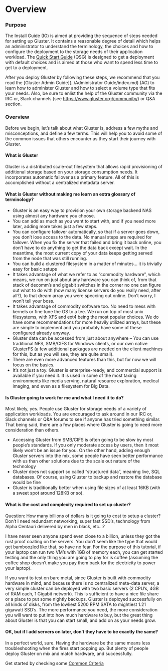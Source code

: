 # Overview 
### Purpose

The Install Guide (IG) is aimed at providing the sequence of steps needed for setting up Gluster. It contains a reasonable degree of detail which helps an administrator to understand the terminology, the choices and how to configure the deployment to the storage needs of their application workload. The [Quick Start Guide](../Quick-Start-Guide/Quickstart.md) (QSG) is designed to get a deployment with default choices and is aimed at those who want to spend less time to get to a deployment.

After you deploy Gluster by following these steps, we recommend that
you read the [Gluster Admin Guide](../Administrator Guide/index.md) (AG) to learn how to administer Gluster and
how to select a volume type that fits your needs. Also, be sure to
enlist the help of the Gluster community via the IRC or, Slack channels (see https://www.gluster.org/community/) or Q&A
section. 

### Overview

Before we begin, let’s talk about what Gluster is, address a few myths
and misconceptions, and define a few terms. This will help you to avoid
some of the common issues that others encounter as they start their journey with Gluster.

#### What is Gluster

Gluster is a distributed scale-out filesystem that allows rapid
provisioning of additional storage based on your storage consumption
needs. It incorporates automatic failover as a primary feature. All of
this is accomplished without a centralized metadata server.

#### What is Gluster without making me learn an extra glossary of terminology?

-   Gluster is an easy way to provision your own storage backend NAS
    using almost any hardware you choose.
-   You can add as much as you want to start with, and if you need more
    later, adding more takes just a few steps.
-   You can configure failover automatically, so that if a server goes
    down, you don’t lose access to the data. No manual steps are
    required for failover. When you fix the server that failed and bring
    it back online, you don’t have to do anything to get the data back
    except wait. In the meantime, the most current copy of your data
    keeps getting served from the node that was still running.
-   You can build a clustered filesystem in a matter of minutes… it is
    trivially easy for basic setups
-   It takes advantage of what we refer to as “commodity hardware”,
    which means, we run on just about any hardware you can think of,
    from that stack of decomm’s and gigabit switches in the corner no
    one can figure out what to do with (how many license servers do you
    really need, after all?), to that dream array you were speccing out
    online. Don’t worry, I won’t tell your boss.
-   It takes advantage of commodity software too. No need to mess with
    kernels or fine tune the OS to a tee. We run on top of most unix
    filesystems, with XFS and ext4 being the most popular choices. We do
    have some recommendations for more heavily utilized arrays, but
    these are simple to implement and you probably have some of these
    configured already anyway.
-   Gluster data can be accessed from just about anywhere – You can use
    traditional NFS, SMB/CIFS for Windows clients, or our own native
    GlusterFS (a few additional packages are needed on the client
    machines for this, but as you will see, they are quite small).
-   There are even more advanced features than this, but for now we will
    focus on the basics.
-   It’s not just a toy. Gluster is enterprise-ready, and commercial
    support is available if you need it. It is used in some of the most
    taxing environments like media serving, natural resource
    exploration, medical imaging, and even as a filesystem for Big Data.

#### Is Gluster going to work for me and what I need it to do?

Most likely, yes. People use Gluster for storage needs of a variety of application workloads. You are
encouraged to ask around in our IRC or, Slack channels or Q&A forums to see if
anyone has tried something similar. That being said, there are a few
places where Gluster is going to need more consideration than others.

- Accessing Gluster from SMB/CIFS is often going to be slow by most
  people’s standards. If you only moderate access by users, then it most
  likely won’t be an issue for you. On the other hand, adding enough
  Gluster servers into the mix, some people have seen better performance
  with us than other solutions due to the scale out nature of the
  technology
- Gluster does not support so called “structured data”, meaning
  live, SQL databases. Of course, using Gluster to backup and
  restore the database would be fine
- Gluster is traditionally better when using file sizes of at least 16KB
  (with a sweet spot around 128KB or so).

#### What is the cost and complexity required to set up cluster?

Question: How many billions of dollars is it going to cost to setup a cluster?
Don’t I need redundant networking, super fast SSD’s,
technology from Alpha Centauri delivered by men in black, etc…?

I have never seen anyone spend even close to a billion, unless they got
the rust proof coating on the servers. You don’t seem like the type that
would get bamboozled like that, so have no fear. For the purpose of this
tutorial, if your laptop can run two VM’s with 1GB of memory each, you
can get started testing and the only thing you are going to pay for is
coffee (assuming the coffee shop doesn’t make you pay them back for the
electricity to power your laptop).

If you want to test on bare metal, since Gluster is built with commodity
hardware in mind, and because there is no centralized meta-data server,
a very simple cluster can be deployed with two basic servers (2 CPU’s,
4GB of RAM each, 1 Gigabit network). This is sufficient to have a nice
file share or a place to put some nightly backups. Gluster is deployed
successfully on all kinds of disks, from the lowliest 5200 RPM SATA to
mightiest 1.21 gigawatt SSD’s. The more performance you need, the more
consideration you will want to put into how much hardware to buy, but
the great thing about Gluster is that you can start small, and add on as
your needs grow.

#### OK, but if I add servers on later, don’t they have to be exactly the same?

In a perfect world, sure. Having the hardware be the same means less
troubleshooting when the fires start popping up. But plenty of people
deploy Gluster on mix and match hardware, and successfully.

Get started by checking some [Common Criteria](./Common_criteria.md)
